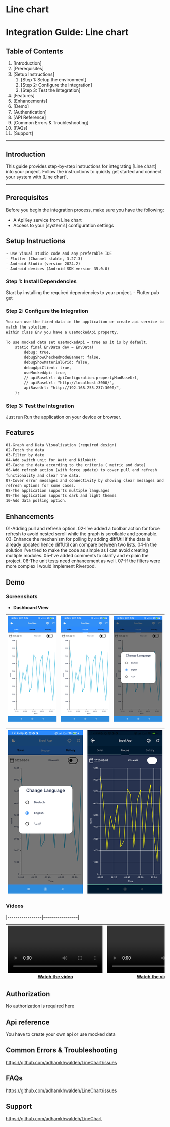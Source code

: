 
# Line chart

# Integration Guide: Line chart

## Table of Contents

1. [Introduction]
2. [Prerequisites]
3. [Setup Instructions]
    1. [Step 1: Setup the environment]
    2. [Step 2: Configure the Integration]
    3. [Step 3: Test the Integration]
4. [Features]
5. [Enhancements]
6. [Demo]
7. [Authentication]
8. [API Reference]
9. [Common Errors & Troubleshooting]
10. [FAQs]
11. [Support]

---

## Introduction

This guide provides step-by-step instructions for integrating [Line chart] into your project.
Follow the instructions to quickly get started and connect your system with [Line chart].

---

## Prerequisites

Before you begin the integration process, make sure you have the following:

- A ApiKey service from Line chart
- Access to your [system’s] configuration settings

## Setup Instructions

    - Use Visual studio code and any preferable IDE
    - Flutter (Channel stable, 3.27.3)
    - Android Studio (version 2024.2)
    - Android devices (Android SDK version 35.0.0)

### Step 1: Install Dependencies

Start by installing the required dependencies to your project.
    - Flutter pub get

### Step 2: Configure the Integration

    You can use the fixed data in the application or create api service to match the solution.
    Within class Env you have a useMockedApi property.

    To use mocked data set useMockedApi = true as it is by default.
        static final EnvData dev = EnvData(
            debug: true,
            debugShowCheckedModeBanner: false,
            debugShowMaterialGrid: false,
            debugApiClient: true,
            useMockedApi: true,
            // apiBaseUrl: ApiConfiguration.propertyManBaseUrl,
            // apiBaseUrl: "http://localhost:3000/",
            apiBaseUrl: "http://192.168.255.237:3000/",
        );

### Step 3: Test the Integration

   Just run Run the application on your device or browser.

## Features

    01-Graph and Data Visualization (required design)
    02-Fetch the data
    03-Filter by date
    04-Add switch unit for Watt and KiloWatt
    05-Cache the data according to the criteria ( metric and date)
    06-Add refresh action (with force update) to cover pull and refresh functionality and clear the data.
    07-Cover error messages and connectivity by showing clear messages and refresh options for some cases.
    08-The application supports multiple languages
    09-The application supports dark and light themes
    10-Add data polling option.

## Enhancements
  
  01-Adding pull and refresh option.
  02-I’ve added a toolbar action for force refresh to avoid nested scroll while the graph is scrollable and zoomable.
  03-Enhance the mechanism for polling by adding diffUtil if the data is already updated hence diffUtil can compare between two lists.
  04-In the solution I've tried to make the code as simple as I can avoid creating multiple modules.
  05-I’ve added comments to clarify and explain the project.
  06-The unit tests need enhancement as well.
  07-If the filters were more complex I would implement Riverpod.

## Demo

### Screenshots

- **Dashboard View**

| !["](./demos/Screenshot_2025-02-01-13-40-48-016_com.enpal.assignment.enpal_assignment.jpg) | !["](./demos/Screenshot_2025-02-01-13-40-54-138_com.enpal.assignment.enpal_assignment.jpg) | !["](./demos/Screenshot_2025-02-01-13-41-31-480_com.enpal.assignment.enpal_assignment.jpg) |
|-----------------|-----------------|-----------------|

|!["](./demos/Screenshot_2025-02-01-13-41-37-985_com.enpal.assignment.enpal_assignment.jpg) | !["](./demos/Screenshot_2025-02-01-13-41-54-440_com.enpal.assignment.enpal_assignment.jpg) |
|-----------------|-----------------|

### Videos

|-----------------|-----------------|

|[![Watch the video](./demos/Enpal_online_polling_Screenrecorder.mp4)](https://drive.google.com/file/d/17zkwo6dgPVkaYr335AIXtbl-MeYYX-No/view?usp=drive_link) | [![Watch the video](./demos/Enpal_online_polling_Screenrecorder.mp4)](https://drive.google.com/file/d/1hpAOUghNJHzyd0IuBiU8yonDpjIztM0N/view?usp=drive_link) |
|-----------------|-----------------|  
  <!-- ![Dashboard View](./demos/Screenshot_2025-02-01-13-40-48-016_com.enpal.assignment.enpal_assignment.jpg)
  *A snapshot of the dashboard after integration.*

  ![Dashboard View](./demos/Screenshot_2025-02-01-13-40-54-138_com.enpal.assignment.enpal_assignment.jpg)
  *A snapshot of the dashboard after integration.*

  ![Dashboard View](./demos/Screenshot_2025-02-01-13-41-31-480_com.enpal.assignment.enpal_assignment.jpg)
  *A snapshot of the dashboard after integration.* -->

  <!-- ![Dashboard View](./demos/Screenshot_2025-02-01-13-41-37-985_com.enpal.assignment.enpal_assignment.jpg)
  *A snapshot of the dashboard after integration.*

  ![Dashboard View](./demos/Screenshot_2025-02-01-13-41-54-440_com.enpal.assignment.enpal_assignment.jpg)
  *A snapshot of the dashboard after integration.* -->

  <!-- ![Dashboard View](./demos/Enpal_offline_Screenrecorder.mp4)
  *A snapshot of the dashboard after integration.*

  ![Dashboard View](./demos/Enpal_online_polling_Screenrecorder.mp4)
  *A snapshot of the dashboard after integration.* -->


  <!-- <video src="./demos/Enpal_online_polling_Screenrecorder.mp4" controls width="600"></video> -->

## Authorization

No authorization is required here

## Api reference

You have to create your own api or use mocked data

## Common Errors & Troubleshooting

<https://github.com/adhamkhwaldeh/LineChart/issues>

## FAQs

<https://github.com/adhamkhwaldeh/LineChart/issues>

## Support

<https://github.com/adhamkhwaldeh/LineChart>
